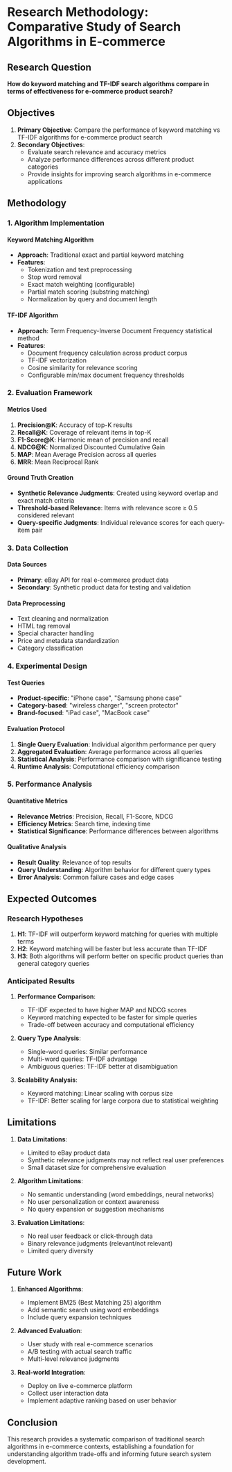 # Research Methodology: Comparative Study of Search Algorithms in E-commerce

## Research Question

**How do keyword matching and TF-IDF search algorithms compare in terms of effectiveness for e-commerce product search?**

## Objectives

1. **Primary Objective**: Compare the performance of keyword matching vs TF-IDF algorithms for e-commerce product search
2. **Secondary Objectives**:
   - Evaluate search relevance and accuracy metrics
   - Analyze performance differences across different product categories
   - Provide insights for improving search algorithms in e-commerce applications

## Methodology

### 1. Algorithm Implementation

#### Keyword Matching Algorithm
- **Approach**: Traditional exact and partial keyword matching
- **Features**:
  - Tokenization and text preprocessing
  - Stop word removal
  - Exact match weighting (configurable)
  - Partial match scoring (substring matching)
  - Normalization by query and document length

#### TF-IDF Algorithm
- **Approach**: Term Frequency-Inverse Document Frequency statistical method
- **Features**:
  - Document frequency calculation across product corpus
  - TF-IDF vectorization
  - Cosine similarity for relevance scoring
  - Configurable min/max document frequency thresholds

### 2. Evaluation Framework

#### Metrics Used
1. **Precision@K**: Accuracy of top-K results
2. **Recall@K**: Coverage of relevant items in top-K
3. **F1-Score@K**: Harmonic mean of precision and recall
4. **NDCG@K**: Normalized Discounted Cumulative Gain
5. **MAP**: Mean Average Precision across all queries
6. **MRR**: Mean Reciprocal Rank

#### Ground Truth Creation
- **Synthetic Relevance Judgments**: Created using keyword overlap and exact match criteria
- **Threshold-based Relevance**: Items with relevance score ≥ 0.5 considered relevant
- **Query-specific Judgments**: Individual relevance scores for each query-item pair

### 3. Data Collection

#### Data Sources
- **Primary**: eBay API for real e-commerce product data
- **Secondary**: Synthetic product data for testing and validation

#### Data Preprocessing
- Text cleaning and normalization
- HTML tag removal
- Special character handling
- Price and metadata standardization
- Category classification

### 4. Experimental Design

#### Test Queries
- **Product-specific**: "iPhone case", "Samsung phone case"
- **Category-based**: "wireless charger", "screen protector"
- **Brand-focused**: "iPad case", "MacBook case"

#### Evaluation Protocol
1. **Single Query Evaluation**: Individual algorithm performance per query
2. **Aggregated Evaluation**: Average performance across all queries
3. **Statistical Analysis**: Performance comparison with significance testing
4. **Runtime Analysis**: Computational efficiency comparison

### 5. Performance Analysis

#### Quantitative Metrics
- **Relevance Metrics**: Precision, Recall, F1-Score, NDCG
- **Efficiency Metrics**: Search time, indexing time
- **Statistical Significance**: Performance differences between algorithms

#### Qualitative Analysis
- **Result Quality**: Relevance of top results
- **Query Understanding**: Algorithm behavior for different query types
- **Error Analysis**: Common failure cases and edge cases

## Expected Outcomes

### Research Hypotheses

1. **H1**: TF-IDF will outperform keyword matching for queries with multiple terms
2. **H2**: Keyword matching will be faster but less accurate than TF-IDF
3. **H3**: Both algorithms will perform better on specific product queries than general category queries

### Anticipated Results

1. **Performance Comparison**:
   - TF-IDF expected to have higher MAP and NDCG scores
   - Keyword matching expected to be faster for simple queries
   - Trade-off between accuracy and computational efficiency

2. **Query Type Analysis**:
   - Single-word queries: Similar performance
   - Multi-word queries: TF-IDF advantage
   - Ambiguous queries: TF-IDF better at disambiguation

3. **Scalability Analysis**:
   - Keyword matching: Linear scaling with corpus size
   - TF-IDF: Better scaling for large corpora due to statistical weighting

## Limitations

1. **Data Limitations**:
   - Limited to eBay product data
   - Synthetic relevance judgments may not reflect real user preferences
   - Small dataset size for comprehensive evaluation

2. **Algorithm Limitations**:
   - No semantic understanding (word embeddings, neural networks)
   - No user personalization or context awareness
   - No query expansion or suggestion mechanisms

3. **Evaluation Limitations**:
   - No real user feedback or click-through data
   - Binary relevance judgments (relevant/not relevant)
   - Limited query diversity

## Future Work

1. **Enhanced Algorithms**:
   - Implement BM25 (Best Matching 25) algorithm
   - Add semantic search using word embeddings
   - Include query expansion techniques

2. **Advanced Evaluation**:
   - User study with real e-commerce scenarios
   - A/B testing with actual search traffic
   - Multi-level relevance judgments

3. **Real-world Integration**:
   - Deploy on live e-commerce platform
   - Collect user interaction data
   - Implement adaptive ranking based on user behavior

## Conclusion

This research provides a systematic comparison of traditional search algorithms in e-commerce contexts, establishing a foundation for understanding algorithm trade-offs and informing future search system development.
